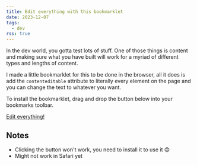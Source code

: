 ```yaml
---
title: Edit everything with this bookmarklet
date: 2023-12-07
tags:
  - dev
rss: true
---
```


In the dev world, you gotta test lots of stuff. One of those things is content and making sure what you have built will work for a myriad of different types and lengths of content.

I made a little bookmarklet for this to be done in the browser, all it does is add the `contenteditable` attribute to literally every element on the page and you can change the text to whatever you want.

To install the bookmarklet, drag and drop the button below into your bookmarks toolbar.

<a class="button secondary d-ib" href="javascript:(function()%7Bdocument.querySelectorAll('*').forEach((function(x)%7Bx.setAttribute(%22contenteditable%22%2Ctrue)%3B%7D))%7D)()%3B">Edit everything!</a>


## Notes
- Clicking the button won't work, you need to install it to use it 😊
- Might not work in Safari yet